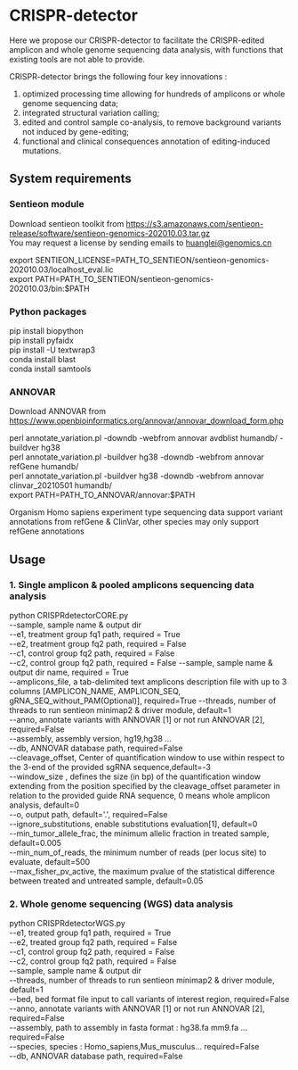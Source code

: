 # CRISPR-detector
Here we propose our CRISPR-detector to facilitate the CRISPR-edited amplicon and whole genome sequencing data analysis, with functions that existing tools are not able to provide.   

CRISPR-detector brings the following four key innovations :  
1) optimized processing time allowing for hundreds of amplicons or whole genome sequencing data;   
2) integrated structural variation calling;   
3) edited and control sample co-analysis, to remove background variants not induced by gene-editing;    
4) functional and clinical consequences annotation of editing-induced mutations.  

## System requirements
### Sentieon module
Download sentieon toolkit from
https://s3.amazonaws.com/sentieon-release/software/sentieon-genomics-202010.03.tar.gz  
You may request a license by sending emails to huanglei@genomics.cn

export SENTIEON_LICENSE=PATH_TO_SENTIEON/sentieon-genomics-202010.03/localhost_eval.lic  
export PATH=PATH_TO_SENTIEON/sentieon-genomics-202010.03/bin:$PATH

### Python packages
pip install biopython  
pip install pyfaidx  
pip install -U textwrap3  
conda install blast  
conda install samtools  

### ANNOVAR
Download ANNOVAR from
https://www.openbioinformatics.org/annovar/annovar_download_form.php  
  
perl annotate_variation.pl -downdb -webfrom annovar avdblist humandb/ -buildver hg38  
perl annotate_variation.pl -buildver hg38  -downdb -webfrom annovar refGene humandb/  
perl annotate_variation.pl -buildver hg38  -downdb -webfrom annovar clinvar_20210501 humandb/  
export PATH=PATH_TO_ANNOVAR/annovar:$PATH  
  
Organism Homo sapiens experiment type sequencing data support variant annotations from refGene & ClinVar, other species may only support refGene annotations

## Usage
### 1. Single amplicon & pooled amplicons sequencing data analysis
python CRISPRdetectorCORE.py  
--sample, sample name & output dir  
--e1, treatment group fq1 path, required = True  
--e2, treatment group fq2 path, required = False  
--c1, control group fq2 path, required = False  
--c2, control group fq2 path, required = False
--sample, sample name & output dir name, required = True  
--amplicons_file, a tab-delimited text amplicons description file with up to 3 columns [AMPLICON_NAME, AMPLICON_SEQ, gRNA_SEQ_without_PAM(Optional)], required=True
--threads, number of threads to run sentieon minimap2 & driver module, default=1   
--anno, annotate variants with ANNOVAR [1] or not run ANNOVAR [2], required=False  
--assembly, assembly version, hg19,hg38 ...  
--db, ANNOVAR database path, required=False    
--cleavage_offset, Center of quantification window to use within respect to the 3-end of the provided sgRNA sequence,default=-3  
--window_size , defines the size (in bp) of the quantification window extending from the position specified by the cleavage_offset parameter in relation to the provided guide RNA sequence, 0 means whole amplicon analysis, default=0  
--o, output path, default='.', required=False  
--ignore_substitutions, enable substitutions evaluation[1], default=0  
--min_tumor_allele_frac, the minimum allelic fraction in treated sample, default=0.005  
--min_num_of_reads, the minimum number of reads (per locus site) to evaluate, default=500  
--max_fisher_pv_active, the maximum pvalue of the statistical difference between treated and untreated sample, default=0.05  

### 2. Whole genome sequencing (WGS) data analysis
python CRISPRdetectorWGS.py   
--e1, treated group fq1 path, required = True  
--e2, treated group fq2 path, required = False  
--c1, control group fq2 path, required = False  
--c2, control group fq2 path, required = False  
--sample, sample name & output dir  
--threads, number of threads to run sentieon minimap2 & driver module, default=1   
--bed, bed format file input to call variants of interest region, required=False   
--anno, annotate variants with ANNOVAR [1] or not run ANNOVAR [2], required=False  
--assembly, path to assembly in fasta format : hg38.fa mm9.fa ... required=False  
--species, species : Homo_sapiens,Mus_musculus... required=False  
--db, ANNOVAR database path, required=False  

